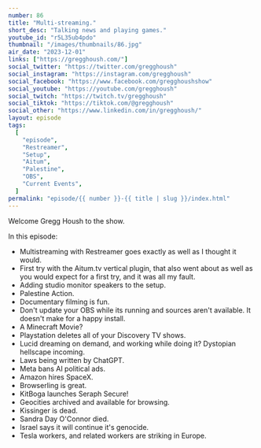 ```yaml
---
number: 86
title: "Multi-streaming."
short_desc: "Talking news and playing games."
youtube_id: "r5L35ub4pdo"
thumbnail: "/images/thumbnails/86.jpg"
air_date: "2023-12-01"
links: ["https://gregghoush.com/"]
social_twitter: "https://twitter.com/gregghoush"
social_instagram: "https://instagram.com/gregghoush"
social_facebook: "https://www.facebook.com/gregghoushshow"
social_youtube: "https://youtube.com/gregghoush"
social_twitch: "https://twitch.tv/gregghoush"
social_tiktok: "https://tiktok.com/@gregghoush"
social_other: "https://www.linkedin.com/in/gregghoush/"
layout: episode
tags:
  [
    "episode",
    "Restreamer",
    "Setup",
    "Aitum",
    "Palestine",
    "OBS",
    "Current Events",
  ]
permalink: "episode/{{ number }}-{{ title | slug }}/index.html"
---
```


Welcome Gregg Housh to the show.

In this episode:

- Multistreaming with Restreamer goes exactly as well as I thought it would.
- First try with the Aitum.tv vertical plugin, that also went about as well as you would expect for a first try, and it was all my fault.
- Adding studio monitor speakers to the setup.
- Palestine Action.
- Documentary filming is fun.
- Don't update your OBS while its running and sources aren't available. It doesn't make for a happy install.
- A Minecraft Movie?
- Playstation deletes all of your Discovery TV shows.
- Lucid dreaming on demand, and working while doing it? Dystopian hellscape incoming.
- Laws being written by ChatGPT.
- Meta bans AI political ads.
- Amazon hires SpaceX.
- Browserling is great.
- KitBoga launches Seraph Secure!
- Geocities archived and available for browsing.
- Kissinger is dead.
- Sandra Day O'Connor died.
- Israel says it will continue it's genocide.
- Tesla workers, and related workers are striking in Europe.
